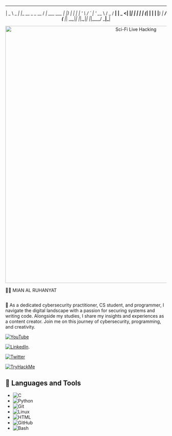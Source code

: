 <center>

 ____        _                 ____
|  _ \ _   _| |__   __ _ _ __ / ___|  ___  ___ 
| |_) | | | | '_ \ / _` | '_ \___ \ / _ \/ __|
|  _ <| |_| | | | | (_| | | | |___) |  __/ (__ 
|_| \_\__,_|_| |_|\__,_|_| |_|____/ \___|\___|

</center>

<!-- Sci-Fi Live Hacking Image -->
<p align="center">
  <img src="https://media.licdn.com/dms/image/D5616AQEuFBx6Y7y32A/profile-displaybackgroundimage-shrink_350_1400/0/1691717809901?e=1712188800&v=beta&t=yAUXpzB7WXN8q_N8ijUBQZ2eSmshAsfyfjqWnojd2AU" alt="Sci-Fi Live Hacking" width="800">
</p>
🏄‍♂️ MIAN AL RUHANYAT


##
👋 As a dedicated cybersecurity practitioner, CS student, and programmer, I navigate the digital landscape with a passion for securing systems and writing code. Alongside my studies, I share my insights and experiences as a content creator. Join me on this journey of cybersecurity, programming, and creativity. 

[![YouTube](https://img.shields.io/badge/YouTube-Mian%20Al%20Ruhanyat-red?style=flat-square&logo=youtube)](https://www.youtube.com/@mian_al_ruhanyat)

[![LinkedIn](https://img.shields.io/badge/LinkedIn-Mian%20Al%20Ruhanyat-%230077B5?style=flat-square&logo=linkedin)](https://www.linkedin.com/in/mian-al-ruhanyat-%F0%9F%87%B5%F0%9F%87%B8-833127247/).

[![Twitter](https://img.shields.io/badge/Twitter-M_Ruhanyat-%231DA1F2?style=flat-square&logo=twitter)](https://twitter.com/M_Ruhanyat)

[![TryHackMe](https://img.shields.io/badge/TryHackMe-MianAlRuhanyat-%23199098?style=flat-square&logo=TryHackMe&logoColor=white)](https://tryhackme.com/p/MianAlRuhanyat)

## 🧰 Languages and Tools

- ![C](https://img.shields.io/badge/C-%2300599C?style=flat-square&logo=C&logoColor=white)
- ![Python](https://img.shields.io/badge/Python-%233776AB?style=flat-square&logo=Python&logoColor=white)
- ![Git](https://img.shields.io/badge/Git-%23F05032?style=flat-square&logo=Git&logoColor=white)
- ![Linux](https://img.shields.io/badge/Linux-%23FCC624?style=flat-square&logo=Linux&logoColor=black)
- ![HTML](https://img.shields.io/badge/HTML-%23E34F26?style=flat-square&logo=HTML5&logoColor=white)
- ![GitHub](https://img.shields.io/badge/GitHub-%23121011?style=flat-square&logo=GitHub&logoColor=white)
- ![Bash](https://img.shields.io/badge/Bash-%234EAA25?style=flat-square&logo=GNU%20Bash&logoColor=white)


